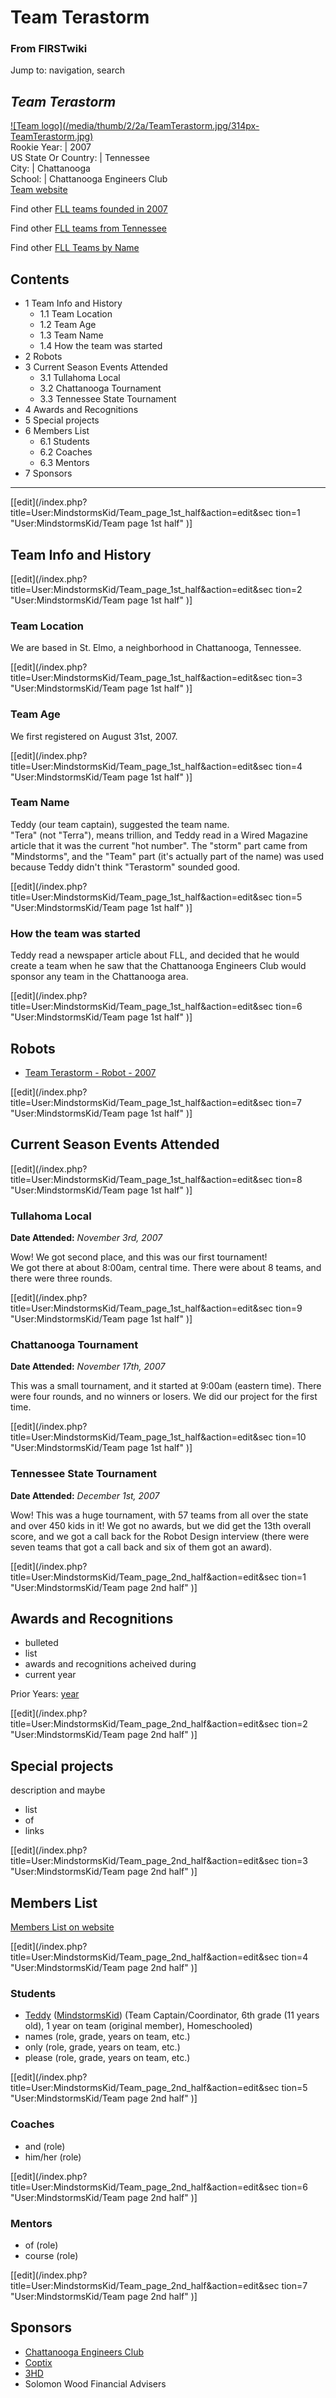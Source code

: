 # Team Terastorm

### From FIRSTwiki

Jump to: navigation, search

_Team Terastorm_  
---  
[![Team logo](/media/thumb/2/2a/TeamTerastorm.jpg/314px-
TeamTerastorm.jpg)](/index.php/Image:TeamTerastorm.jpg "Team logo" )  
Rookie Year: | 2007  
US State Or Country: | Tennessee  
City: | Chattanooga  
School: | Chattanooga Engineers Club  
[Team website](http://teamterastorm.googlepages.com/
"http://teamterastorm.googlepages.com/" )  
  
Find other [FLL teams founded in
2007](/index.php?title=Category:FLL_teams_founded_in_2007&action=edit
"Category:FLL teams founded in 2007" )

Find other [FLL teams from
Tennessee](/index.php/Category:FLL_teams_from_Tennessee "Category:FLL teams
from Tennessee" )

Find other [FLL Teams by Name](/index.php/Category:FLL_teams "Category:FLL
teams" )

  

## Contents

  * 1 Team Info and History
    * 1.1 Team Location
    * 1.2 Team Age
    * 1.3 Team Name
    * 1.4 How the team was started
  * 2 Robots
  * 3 Current Season Events Attended
    * 3.1 Tullahoma Local
    * 3.2 Chattanooga Tournament
    * 3.3 Tennessee State Tournament
  * 4 Awards and Recognitions
  * 5 Special projects
  * 6 Members List
    * 6.1 Students
    * 6.2 Coaches
    * 6.3 Mentors
  * 7 Sponsors  
---  
  
[[edit](/index.php?title=User:MindstormsKid/Team_page_1st_half&action=edit&sec
tion=1 "User:MindstormsKid/Team page 1st half" )]

## Team Info and History

[[edit](/index.php?title=User:MindstormsKid/Team_page_1st_half&action=edit&sec
tion=2 "User:MindstormsKid/Team page 1st half" )]

### Team Location

We are based in St. Elmo, a neighborhood in Chattanooga, Tennessee.

[[edit](/index.php?title=User:MindstormsKid/Team_page_1st_half&action=edit&sec
tion=3 "User:MindstormsKid/Team page 1st half" )]

### Team Age

We first registered on August 31st, 2007.

[[edit](/index.php?title=User:MindstormsKid/Team_page_1st_half&action=edit&sec
tion=4 "User:MindstormsKid/Team page 1st half" )]

### Team Name

Teddy (our team captain), suggested the team name.  
"Tera" (not "Terra"), means trillion, and Teddy read in a Wired Magazine
article that it was the current "hot number". The "storm" part came from
"Mindstorms", and the "Team" part (it's actually part of the name) was used
because Teddy didn't think "Terastorm" sounded good.

[[edit](/index.php?title=User:MindstormsKid/Team_page_1st_half&action=edit&sec
tion=5 "User:MindstormsKid/Team page 1st half" )]

### How the team was started

Teddy read a newspaper article about FLL, and decided that he would create a
team when he saw that the Chattanooga Engineers Club would sponsor any team in
the Chattanooga area.

[[edit](/index.php?title=User:MindstormsKid/Team_page_1st_half&action=edit&sec
tion=6 "User:MindstormsKid/Team page 1st half" )]

## Robots

  * [Team Terastorm - Robot - 2007](/index.php?title=Team_Terastorm_-_Robot_-_2007&action=edit "Team Terastorm - Robot - 2007" )

[[edit](/index.php?title=User:MindstormsKid/Team_page_1st_half&action=edit&sec
tion=7 "User:MindstormsKid/Team page 1st half" )]

## Current Season Events Attended

[[edit](/index.php?title=User:MindstormsKid/Team_page_1st_half&action=edit&sec
tion=8 "User:MindstormsKid/Team page 1st half" )]

### Tullahoma Local

**Date Attended:** _November 3rd, 2007_

Wow! We got second place, and this was our first tournament!  
We got there at about 8:00am, central time. There were about 8 teams, and
there were three rounds.

[[edit](/index.php?title=User:MindstormsKid/Team_page_1st_half&action=edit&sec
tion=9 "User:MindstormsKid/Team page 1st half" )]

### Chattanooga Tournament

**Date Attended:** _November 17th, 2007_

This was a small tournament, and it started at 9:00am (eastern time). There
were four rounds, and no winners or losers. We did our project for the first
time.

[[edit](/index.php?title=User:MindstormsKid/Team_page_1st_half&action=edit&sec
tion=10 "User:MindstormsKid/Team page 1st half" )]

### Tennessee State Tournament

**Date Attended:** _December 1st, 2007_

Wow! This was a huge tournament, with 57 teams from all over the state and
over 450 kids in it! We got no awards, but we did get the 13th overall score,
and we got a call back for the Robot Design interview (there were seven teams
that got a call back and six of them got an award).

[[edit](/index.php?title=User:MindstormsKid/Team_page_2nd_half&action=edit&sec
tion=1 "User:MindstormsKid/Team page 2nd half" )]

## Awards and Recognitions

  * bulleted 
  * list 
  * awards and recognitions acheived during 
  * current year 

Prior Years: [year](/index.php/FIRSTwiki:FLL_yearly_team_page_format
"FIRSTwiki:FLL yearly team page format" )

[[edit](/index.php?title=User:MindstormsKid/Team_page_2nd_half&action=edit&sec
tion=2 "User:MindstormsKid/Team page 2nd half" )]

## Special projects

description and maybe

  * list 
  * of 
  * links 

[[edit](/index.php?title=User:MindstormsKid/Team_page_2nd_half&action=edit&sec
tion=3 "User:MindstormsKid/Team page 2nd half" )]

## Members List

[Members List on website](http://teamterastorm.googlepages.com/members
"http://teamterastorm.googlepages.com/members" )

[[edit](/index.php?title=User:MindstormsKid/Team_page_2nd_half&action=edit&sec
tion=4 "User:MindstormsKid/Team page 2nd half" )]

### Students

  * [Teddy](http://teamterastorm.googlepages.com/teddy "http://teamterastorm.googlepages.com/teddy" ) ([MindstormsKid](/index.php/User:MindstormsKid "User:MindstormsKid" )) (Team Captain/Coordinator, 6th grade (11 years old), 1 year on team (original member), Homeschooled) 
  * names (role, grade, years on team, etc.) 
  * only (role, grade, years on team, etc.) 
  * please (role, grade, years on team, etc.) 

[[edit](/index.php?title=User:MindstormsKid/Team_page_2nd_half&action=edit&sec
tion=5 "User:MindstormsKid/Team page 2nd half" )]

### Coaches

  * and (role) 
  * him/her (role) 

[[edit](/index.php?title=User:MindstormsKid/Team_page_2nd_half&action=edit&sec
tion=6 "User:MindstormsKid/Team page 2nd half" )]

### Mentors

  * of (role) 
  * course (role) 

[[edit](/index.php?title=User:MindstormsKid/Team_page_2nd_half&action=edit&sec
tion=7 "User:MindstormsKid/Team page 2nd half" )]

## Sponsors

  * [Chattanooga Engineers Club](http://www.chattanoogaengineersclub.org/ "http://www.chattanoogaengineersclub.org/" )
  * [Coptix](http://coptix.com/ "http://coptix.com/" )
  * [3HD](http://3hd.com/ "http://3hd.com/" )
  * Solomon Wood Financial Advisers 

